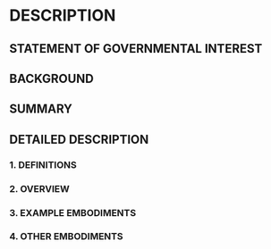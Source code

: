 # DESCRIPTION

## STATEMENT OF GOVERNMENTAL INTEREST

## BACKGROUND

## SUMMARY

## DETAILED DESCRIPTION

### 1. DEFINITIONS

### 2. OVERVIEW

### 3. EXAMPLE EMBODIMENTS

### 4. OTHER EMBODIMENTS

